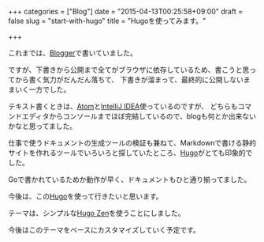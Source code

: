+++
categories = ["Blog"]
date = "2015-04-13T00:25:58+09:00"
draft = false
slug = "start-with-hugo"
title = "Hugoを使ってみます。"

+++

これまでは、[Blogger](http://grimrose.blogspot.jp/)で書いていました。

ですが、下書きから公開まで全てがブラウザに依存しているため、書こうと思ってから書く気力がだんだん落ちて、
下書きが溜まって、最終的に公開しないままいく一方でした。

テキスト書くときは、[Atom](https://atom.io/)と[IntelliJ IDEA](https://www.jetbrains.com/idea/)使っているのですが、
どちらもコマンドエディタからコンソールまでほぼ完結しているので、blogも何とか出来ないかなと思ってました。

仕事で使うドキュメントの生成ツールの検証も兼ねて、Markdownで書ける静的サイトを作れるツールでいろいろと探していたところ、[Hugo]がとても印象的でした。

Goで書かれているためか動作が早く、ドキュメントもひと通り揃ってました。

今後は、この[Hugo]を使って行きたいと思います。

テーマは、シンプルな[Hugo Zen](https://github.com/rakuishi/hugo-zen)を使うことにしました。

今後はこのテーマをベースにカスタマイズしていく予定です。

[Hugo]: http://gohugo.io/
